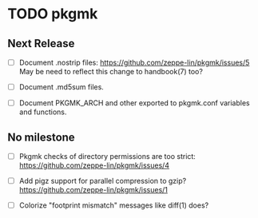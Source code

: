 TODO pkgmk
==========


Next Release
------------
  - [ ] Document .nostrip files:
        https://github.com/zeppe-lin/pkgmk/issues/5
        May be need to reflect this change to handbook(7) too?

  - [ ] Document .md5sum files.

  - [ ] Document PKGMK_ARCH and other exported to pkgmk.conf variables and
        functions.


No milestone
------------
  - [ ] Pkgmk checks of directory permissions are too strict:
        https://github.com/zeppe-lin/pkgmk/issues/4

  - [ ] Add pigz support for parallel compression to gzip?
        https://github.com/zeppe-lin/pkgmk/issues/1

  - [ ] Colorize "footprint mismatch" messages like diff(1) does?
